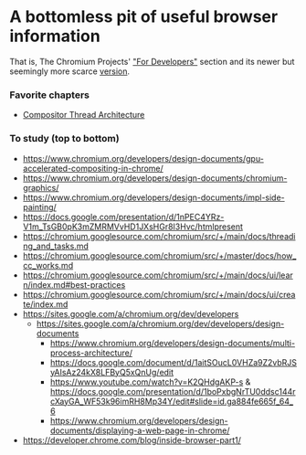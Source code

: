 # A bottomless pit of useful browser information

That is, The Chromium Projects' ["For Developers"](https://sites.google.com/a/chromium.org/dev/developers) section and its newer but seemingly more scarce [version](https://chromium.googlesource.com/chromium/src/+/main/docs/README.md).

### Favorite chapters

- [Compositor Thread Architecture](https://www.chromium.org/developers/design-documents/compositor-thread-architecture/)

### To study (top to bottom)

- https://www.chromium.org/developers/design-documents/gpu-accelerated-compositing-in-chrome/
- https://www.chromium.org/developers/design-documents/chromium-graphics/
- https://www.chromium.org/developers/design-documents/impl-side-painting/
- https://docs.google.com/presentation/d/1nPEC4YRz-V1m_TsGB0pK3mZMRMVvHD1JXsHGr8I3Hvc/htmlpresent
- https://chromium.googlesource.com/chromium/src/+/main/docs/threading_and_tasks.md
- https://chromium.googlesource.com/chromium/src/+/master/docs/how_cc_works.md
- https://chromium.googlesource.com/chromium/src/+/main/docs/ui/learn/index.md#best-practices
- https://chromium.googlesource.com/chromium/src/+/main/docs/ui/create/index.md
- https://sites.google.com/a/chromium.org/dev/developers
	- https://sites.google.com/a/chromium.org/dev/developers/design-documents
		- https://www.chromium.org/developers/design-documents/multi-process-architecture/
		- https://docs.google.com/document/d/1aitSOucL0VHZa9Z2vbRJSyAIsAz24kX8LFByQ5xQnUg/edit
		- https://www.youtube.com/watch?v=K2QHdgAKP-s & https://docs.google.com/presentation/d/1boPxbgNrTU0ddsc144rcXayGA_WF53k96imRH8Mp34Y/edit#slide=id.ga884fe665f_64_6
		- https://www.chromium.org/developers/design-documents/displaying-a-web-page-in-chrome/
- https://developer.chrome.com/blog/inside-browser-part1/
